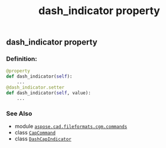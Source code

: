 ﻿---
title: dash_indicator property
second_title: Aspose.CAD for Python via .NET API References
description: 
type: docs
weight: 60
url: /python-net/aspose.cad.fileformats.cgm.commands/capcommand/dash_indicator/
is_root: false
---

## dash_indicator property

### Definition:
```python
@property
def dash_indicator(self):
    ...
@dash_indicator.setter
def dash_indicator(self, value):
    ...
```

### See Also
* module [`aspose.cad.fileformats.cgm.commands`](../../)
* class [`CapCommand`](/cad/python-net/aspose.cad.fileformats.cgm.commands/capcommand)
* class [`DashCapIndicator`](/cad/python-net/aspose.cad.fileformats.cgm.enums/dashcapindicator)
